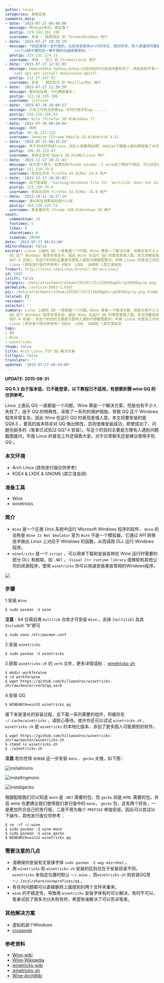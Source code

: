 ```yaml
---
author: locez
categories: 桌面应用
comments_data:
- date: '2015-07-27 09:44:06'
  message: 用skype多好。费这事？
  postip: 219.144.202.195
  username: 来自 - 陕西西安 的 Chrome/Windows 用户
- date: '2015-07-27 10:20:19'
  message: "QQ还是有一定价值的，比如说我是用arch的学生，我的同学，家人普遍用的都是QQ，总不能跟他们说啊我不能用QQ你们都用Skype跟我聊天吧。<br
    />\r\n搞不懂你这一嘴不屑的优越感哪来的。"
  postip: 115.231.224.11
  username: 来自 - 浙江 的 Chrome/Linux 用户
- date: '2015-07-27 12:01:05'
  message: Deepin2014.3&nbsp;&nbsp;已经将QQ作为系统内置软件了，用起来和平常一样，还有一个方案是安装QQ2012国际版，功能虽然少点，但是比较稳定，基本无崩溃，不过得使用新立得软件包管理器安装
    sudo apt-get install deepinwine-qqintl
  postip: 113.57.247.92
  username: 来自 - 湖北武汉 的 Mozilla/Mac 用户
- date: '2015-07-27 21:39:59'
  message: 看到这标题，马化腾偷着乐！
  postip: 112.10.245.198
  username: linlover
- date: '2015-07-28 16:08:57'
  message: 只有工作机还装着qq，平时只用手机qq.......
  postip: 116.226.186.93
  username: Vito [Firefox 38.0|Windows 7]
- date: '2015-07-30 00:30:04'
  message: 呵呵
  postip: 58.16.127.128
  username: Janejue [Chrome Mobile 43.0|Android 4.4]
- date: '2015-07-31 00:15:24'
  message: 终于说动同学装linux，然后人家要用QQ啊，debian下跟着上面的教程做了半天，各种依赖不满足只能自己去装，感觉电脑里目前的10G文件有5G是QQ与相关依赖，终于到最后的QQ安装界面来跟我说“安装路径无效，您没有权限在此位置写入数据”……马化腾我要×××××××你！！！去死吧渣渣！
  postip: 106.39.223.47
  username: 来自北京的 Opera 30.0|GNU/Linux 用户
- date: '2015-12-17 18:21:41'
  message: 给大家个提示，如果在执行sudo pacman -S wine这个报如下错误，可以先执行“pacman -Syyu”，然后就可以了。
  postip: 211.150.79.6
  username: 来自北京的 Firefox 42.0|Mac 10.9 用户
- date: '2015-12-17 18:26:02'
  message: 如下错误是：“warning:database file for 'multilib' does not exist”
  postip: 211.150.79.6
  username: 来自北京的 Firefox 42.0|Mac 10.9 用户
- date: '2023-10-11 16:57:14'
  message: 请问现在进群密码是什么呀
  postip: 183.230.225.73
  username: 来自重庆的 Chrome 108.0|Windows 10 用户
count:
  commentnum: 10
  favtimes: 5
  likes: 0
  sharetimes: 0
  viewnum: 20596
date: '2015-07-27 08:43:00'
editorchoice: false
excerpt: Linux 上面玩 QQ 一直都是一个问题。Wine 算是一个解决方案，但是也有不少人失败了。由于 QQ 的特殊性，采取了一系列的保护措施，导致
  QQ 这个 Windows 程序非常复杂，因此 Wine 在运行 QQ 时表现差强人意。本文将要安装的是 QQ6.3 ，更高的版本除非对 QQ 做出修改，否则很难安装成功，即使成功了，问题也挺多的（笔者已试验过
  QQ7.4 安装）。写这个的目的主要是方便有人遇到问题截图提问，毕竟 Linux 的普及工作还得靠大家，对于日常聊天还是建议使用手机QQ 。 本文环境  Arch
  Linux (其他发行版仅供参考) KDE4  LXDE  GNOME (其它请自测
fromurl: http://locez.com/Linux/Install-QQ-on-Linux/
id: 5883
islctt: false
largepic: /data/attachment/album/201507/25/215658qp61r2p5058kgrzp.png
permalink: /article-5883-1.html
pic: /data/attachment/album/201507/25/215658qp61r2p5058kgrzp.png.thumb.jpg
related: []
reviewer: ''
selector: ''
summary: Linux 上面玩 QQ 一直都是一个问题。Wine 算是一个解决方案，但是也有不少人失败了。由于 QQ 的特殊性，采取了一系列的保护措施，导致
  QQ 这个 Windows 程序非常复杂，因此 Wine 在运行 QQ 时表现差强人意。本文将要安装的是 QQ6.3 ，更高的版本除非对 QQ 做出修改，否则很难安装成功，即使成功了，问题也挺多的（笔者已试验过
  QQ7.4 安装）。写这个的目的主要是方便有人遇到问题截图提问，毕竟 Linux 的普及工作还得靠大家，对于日常聊天还是建议使用手机QQ 。 本文环境  Arch
  Linux (其他发行版仅供参考) KDE4  LXDE  GNOME (其它请自测
tags:
- QQ
- Wine
- winetricks
thumb: false
title: Arch Linux 下的 QQ 解决方案
titlepic: false
translator: ''
updated: '2015-07-27 08:43:00'
---
```


**UPDATE: 2015-08-31**


**QQ 6.3 由于版本低，已不能登录，以下教程已不适用，有想要折腾 wine QQ 的仅供参考。**


Linux 上面玩 QQ 一直都是一个问题。Wine 算是一个解决方案，但是也有不少人失败了。由于 QQ 的特殊性，采取了一系列的保护措施，导致 QQ 这个 Windows 程序非常复杂，因此 Wine 在运行 QQ 时表现差强人意。本文将要安装的是 QQ6.3 ，更高的版本除非对 QQ 做出修改，否则很难安装成功，即使成功了，问题也挺多的（笔者已试验过 QQ7.4 安装）。写这个的目的主要是方便有人遇到问题截图提问，毕竟 Linux 的普及工作还得靠大家，对于日常聊天还是建议使用手机QQ 。


### 本文环境


* Arch Linux (其他发行版仅供参考)
* KDE4 & LXDE & GNOME (其它请自测)


### 准备工具


* Wine
* winetricks


### 简介


* `Wine` 是一个在类 Unix 系统中运行 Microsoft Windows 程序的软件， `Wine` 的全称是 `Wine Is Not Emulator` 意为 `Wine` 不是一个模拟器，它通过 API 转换技术做出 Linux 上对应于 Windows 的函数，从而调用 DLL 运行 Windows 程序。
* `winetricks` 是一个 `script` ，可以用来下载和安装各种在 Wine 运行时需要的部分 DLL 和框架。如 `.NET` ， `Visual C++ runtime library` 或微软和其他公司的闭源程序，使用 `winetricks` 你可以快速安装某些常用的Windows程序。


![](/data/attachment/album/201507/25/215658qp61r2p5058kgrzp.png)


### 步骤


1.安装 `Wine`



```
$ sudo pacman -S wine
```

**注意**：64 位需启用 `multilib` 仓库才可安装 `Wine` ，去掉 `[multilib]` 及其 `Include的` “#”即可



```
$ sudo nano /etc/pacman.conf
```

2.安装 `winetricks`



```
$ sudo pacman -S winetricks
```

3.获取 `winetricks-zh` 的 `verb` 文件，更多详情请到： [winetricks-zh](https://github.com/hillwoodroc/winetricks-zh)



```
$ mkdir workforwine
$ cd workforwine
$ wget https://github.com/hillwoodroc/winetricks-zh/raw/master/verb/qq.verb
```

4.安装 QQ



```
$ WINEARCH=win32 winetricks qq
```

接下来是漫长的安装过程，会下载一系列需要的组件，将缓存在 `~/.cache/winetricks` ，请耐心等待。或许你还可以试试 `winetricks-zh` ， `winetricks-zh` 是 `winetricks` 的本地化版本，添加了更多国人可能用到的软件。



```
$ wget https://github.com/hillwoodroc/winetricks-zh/raw/master/winetricks-zh
$ chmod +x winetricks-zh
$ ./winetricks-zh
```

**注意**:若你觉得 `安装QQ` 这一步安装 `mono` 、`gecko` 太慢，如下图：


![installmono](/data/attachment/album/201507/25/215713zwz52gt5tzv1td5j.png)


![installingmono](/data/attachment/album/201507/25/215713jdfvhd5iqzdchyva.png)


![installgecko](/data/attachment/album/201507/25/215713ze7e0xdikfddyd2x.png)


根据配图我们可以知道 `mono` 是 `.NET` 需要的包，而 `gecko` 则是 `HTML` 需要的包，并且 wine 也更建议我们使用我们发行版中的 `mono`， `gecko` 包，这有两个好处，一是更加符合自己的发行版，二是不用为每个 `PREFIEX` 单独安装，因此可以尝试以下操作，其他发行版仅供参考：



```
$ rm -rf ~/.wine
$ sudo pacman -S wine-mono
$ sudo pacman -S wine_gecko
$ WINEARCH=win32 winetricks qq
```

### 需要注意的几点


* 请确保你安装有文泉驿字体 `sudo pacman -S wqy-microhei` 。
* 用 `winetricks` 和 `winetricks-zh` 安装的区别仅在于安装目录不同， `winetricks` 未指定位置时默认 `～/.wine` ，而`winetricks-zh` 则安装QQ至 `～/.local/share/wineprefixes/qq` 。
* 有任何问题都可以直接删除上面提到的两个文件夹重来。
* `wine` 的不稳定性，导致用 `winetricks` 安装字体有时可以解决，有时不可以，笔者试验了很多次以失败告终，希望有谁解决了可以告诉笔者。


### 其他解决方案


* 虚拟机装个Windows
* [crossover](https://www.codeweavers.com/products/)


### 参考资料


* [Wine-wiki](http://wiki.winehq.org/FrontPage)
* [Wine-Wikipedia](https://zh.wikipedia.org/wiki/Wine)
* [winetricks-wiki](http://wiki.winehq.org/winetricks_cn)
* [winetricks-zh](https://github.com/hillwoodroc/winetricks-zh)
* [Wine-ArchWiki](https://wiki.archlinux.org/index.php/Wine_%28%E7%AE%80%E4%BD%93%E4%B8%AD%E6%96%87%29)